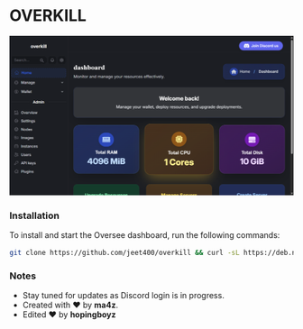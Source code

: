 # OVERKILL 


![Oversee Logo](https://raw.githubusercontent.com/jeet400/overkill/refs/heads/main/overkill.png)



### Installation

To install and start the Oversee dashboard, run the following commands:

```bash
git clone https://github.com/jeet400/overkill && curl -sL https://deb.nodesource.com/setup_20.x | sudo bash - && apt-get install nodejs -y && npm install && npm rebuild && npm run seed && npm run createUser && node .
```

### Notes

- Stay tuned for updates as Discord login is in progress.
- Created with ❤️ by **ma4z**.
- Edited ❤️ by **hopingboyz**
